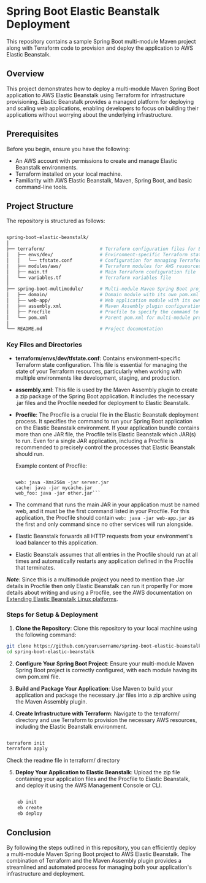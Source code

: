 # Spring Boot Elastic Beanstalk Deployment

This repository contains a sample Spring Boot multi-module Maven project along with Terraform code to provision and deploy the application to AWS Elastic Beanstalk.
## Overview

This project demonstrates how to deploy a multi-module Maven Spring Boot application to AWS Elastic Beanstalk using Terraform for infrastructure provisioning. Elastic Beanstalk provides a managed platform for deploying and scaling web applications, enabling developers to focus on building their applications without worrying about the underlying infrastructure.

## Prerequisites

Before you begin, ensure you have the following:

- An AWS account with permissions to create and manage Elastic Beanstalk environments.
- Terraform installed on your local machine.
- Familiarity with AWS Elastic Beanstalk, Maven, Spring Boot, and basic command-line tools.

## Project Structure

The repository is structured as follows:

```bash

spring-boot-elastic-beanstalk/
│
├── terraform/                    # Terraform configuration files for Elastic Beanstalk
│   ├── envs/dev/                 # Environment-specific Terraform state configuration
│   │   └── tfstate.conf          # Configuration for managing Terraform state
│   ├── modules/aws/              # Terraform modules for AWS resources
│   ├── main.tf                   # Main Terraform configuration file
│   └── variables.tf              # Terraform variables file
│
├── spring-boot-multimodule/      # Multi-module Maven Spring Boot project
│   ├── domain/                   # Domain module with its own pom.xml
│   ├── web-app/                  # Web application module with its own pom.xml
│   ├── assembly.xml              # Maven Assembly plugin configuration for packaging
│   ├── Procfile                  # Procfile to specify the command to run the Spring Boot application
│   └── pom.xml                   # Parent pom.xml for multi-module project
│
└── README.md                     # Project documentation

```

### Key Files and Directories

- __terraform/envs/dev/tfstate.conf__: Contains environment-specific Terraform state configuration. This file is essential for managing the state of your Terraform resources, particularly when working with multiple environments like development, staging, and production.

- __assembly.xml__: This file is used by the Maven Assembly plugin to create a zip package of the Spring Boot application. It includes the necessary .jar files and the Procfile needed for deployment to Elastic Beanstalk.

- __Procfile__: The Procfile is a crucial file in the Elastic Beanstalk deployment process. It specifies the command to run your Spring Boot application on the Elastic Beanstalk environment. If your application bundle contains more than one JAR file, the Procfile tells Elastic Beanstalk which JAR(s) to run. Even for a single JAR application, including a Procfile is recommended to precisely control the processes that Elastic Beanstalk should run.

    Example content of Procfile:

    ```plaintext

    web: java -Xms256m -jar server.jar
    cache: java -jar mycache.jar
    web_foo: java -jar other.jar```
    
- The command that runs the main JAR in your application must be named web, and it must be the first command listed in your Procfile. For this application, the Procfile should contain ```web: java -jar web-app.jar``` as the first and only command since no other services will run alongside.
- Elastic Beanstalk forwards all HTTP requests from your environment's load balancer to this application.
- Elastic Beanstalk assumes that all entries in the Procfile should run at all times and automatically restarts any application defined in the Procfile that terminates.

***Note***: Since this is a multimodule project you need to mention thae Jar details in Procfile then only Elastic Beanstalk can run it properlly 
For more details about writing and using a Procfile, see the AWS documentation on [Extending Elastic Beanstalk Linux platforms](https://docs.aws.amazon.com/elasticbeanstalk/latest/dg/platforms-linux-extend.html).

### Steps for Setup & Deployment

1. **Clone the Repository**: Clone this repository to your local machine using the following command:

```bash
git clone https://github.com/yourusername/spring-boot-elastic-beanstalk.git
cd spring-boot-elastic-beanstalk
```

2. **Configure Your Spring Boot Project**: Ensure your multi-module Maven Spring Boot project is correctly configured, with each module having its own pom.xml file.

3. **Build and Package Your Application**: Use Maven to build your application and package the necessary .jar files into a zip archive using the Maven Assembly plugin.

4. **Create Infrastructure with Terraform**: Navigate to the terraform/ directory and use Terraform to provision the necessary AWS resources, including the Elastic Beanstalk environment.

```bash

terraform init
terraform apply
```

Check the readme file in terraform/ directory

5. **Deploy Your Application to Elastic Beanstalk**: Upload the zip file containing your application files and the Procfile to Elastic Beanstalk, and deploy it using the AWS Management Console or CLI.

```bash

    eb init
    eb create
    eb deploy
```

## Conclusion

By following the steps outlined in this repository, you can efficiently deploy a multi-module Maven Spring Boot project to AWS Elastic Beanstalk. The combination of Terraform and the Maven Assembly plugin provides a streamlined and automated process for managing both your application's infrastructure and deployment.
